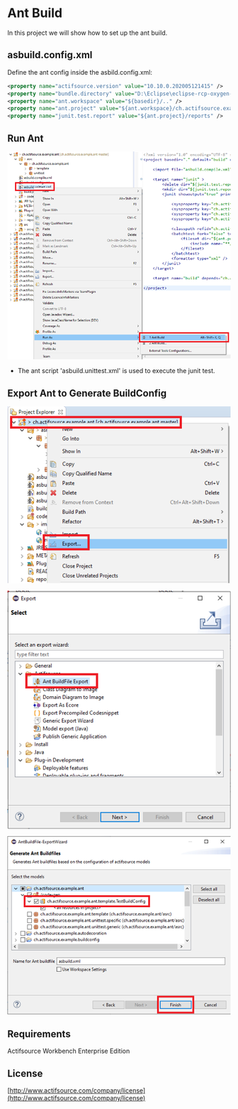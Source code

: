 # Ant Build
In this project we will show how to set up the ant build.

## asbuild.config.xml

Define the ant config inside the asbild.config.xml:

```xml
<property name="actifsource.version" value="10.10.0.202005121415" />
<property name="bundle.directory" value="D:\Eclipse\eclipse-rcp-oxygen-3a-win32-x86_64\eclipse\plugins" />
<property name="ant.workspace" value="${basedir}/.." />
<property name="ant.project" value="${ant.workspace}/ch.actifsource.example.ant" />
<property name="junit.test.report" value="${ant.project}/reports" />
```

## Run Ant
![Diagram](images/runant.png)

* The ant script 'asbuild.unittest.xml' is used to execute the junit test. 

## Export Ant to Generate BuildConfig
![Diagram](images/exportant2.png)

![Diagram](images/exportant1.png)

![Diagram](images/exportant3.png)


## Requirements
Actifsource Workbench Enterprise Edition

## License
[http://www.actifsource.com/company/license](http://www.actifsource.com/company/license)
